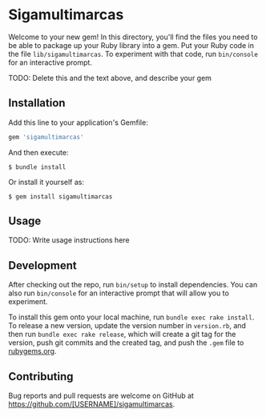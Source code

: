 # Sigamultimarcas

Welcome to your new gem! In this directory, you'll find the files you need to be able to package up your Ruby library into a gem. Put your Ruby code in the file `lib/sigamultimarcas`. To experiment with that code, run `bin/console` for an interactive prompt.

TODO: Delete this and the text above, and describe your gem

## Installation

Add this line to your application's Gemfile:

```ruby
gem 'sigamultimarcas'
```

And then execute:

    $ bundle install

Or install it yourself as:

    $ gem install sigamultimarcas

## Usage

TODO: Write usage instructions here

## Development

After checking out the repo, run `bin/setup` to install dependencies. You can also run `bin/console` for an interactive prompt that will allow you to experiment.

To install this gem onto your local machine, run `bundle exec rake install`. To release a new version, update the version number in `version.rb`, and then run `bundle exec rake release`, which will create a git tag for the version, push git commits and the created tag, and push the `.gem` file to [rubygems.org](https://rubygems.org).

## Contributing

Bug reports and pull requests are welcome on GitHub at https://github.com/[USERNAME]/sigamultimarcas.
